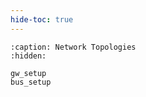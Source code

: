 ```yaml
---
hide-toc: true
---
```



```{toctree}
:caption: Network Topologies
:hidden:

gw_setup
bus_setup
```

